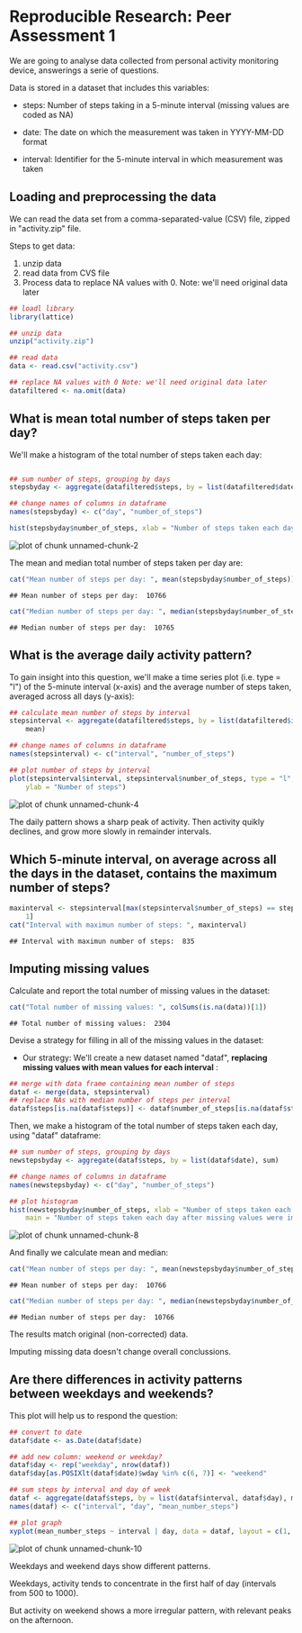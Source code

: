 # Reproducible Research: Peer Assessment 1

We are going to analyse data collected from personal activity monitoring device, answerings a serie of questions.

Data is stored in a dataset that includes this variables:

- steps: Number of steps taking in a 5-minute interval (missing values are coded as NA)

- date: The date on which the measurement was taken in YYYY-MM-DD format

- interval: Identifier for the 5-minute interval in which measurement was taken

## Loading and preprocessing the data

We can read the data set from a comma-separated-value (CSV) file, zipped in "activity.zip" file. 

Steps to get data:

1. unzip data
2. read data from CVS file
3. Process data to replace NA values with 0. Note: we'll need original data later



```r
## loadl library
library(lattice)

## unzip data
unzip("activity.zip")

## read data
data <- read.csv("activity.csv")

## replace NA values with 0 Note: we'll need original data later
datafiltered <- na.omit(data)
```


## What is mean total number of steps taken per day?

We'll make a histogram of the total number of steps taken each day:


```r

## sum number of steps, grouping by days
stepsbyday <- aggregate(datafiltered$steps, by = list(datafiltered$date), sum)

## change names of columns in dataframe
names(stepsbyday) <- c("day", "number_of_steps")

hist(stepsbyday$number_of_steps, xlab = "Number of steps taken each day", main = "Number of steps taken each day")
```

![plot of chunk unnamed-chunk-2](figure/unnamed-chunk-2.png) 


The mean and median total number of steps taken per day are:


```r
cat("Mean number of steps per day: ", mean(stepsbyday$number_of_steps))
```

```
## Mean number of steps per day:  10766
```

```r
cat("Median number of steps per day: ", median(stepsbyday$number_of_steps))
```

```
## Median number of steps per day:  10765
```


## What is the average daily activity pattern?

To gain insight into this question, we'll make a time series plot (i.e. type = "l") of the 5-minute interval (x-axis)
and the average number of steps taken, averaged across all days (y-axis):


```r
## calculate mean number of steps by interval
stepsinterval <- aggregate(datafiltered$steps, by = list(datafiltered$interval), 
    mean)

## change names of columns in dataframe
names(stepsinterval) <- c("interval", "number_of_steps")

## plot number of steps by interval
plot(stepsinterval$interval, stepsinterval$number_of_steps, type = "l", xlab = "Interval", 
    ylab = "Number of steps")
```

![plot of chunk unnamed-chunk-4](figure/unnamed-chunk-4.png) 


The daily pattern shows a sharp peak of activity. Then activity quikly declines, and grow more slowly in remainder intervals. 

## Which 5-minute interval, on average across all the days in the dataset, contains the maximum number of steps?


```r
maxinterval <- stepsinterval[max(stepsinterval$number_of_steps) == stepsinterval$number_of_steps, 
    1]
cat("Interval with maximun number of steps: ", maxinterval)
```

```
## Interval with maximun number of steps:  835
```


## Imputing missing values

Calculate and report the total number of missing values in the dataset:


```r
cat("Total number of missing values: ", colSums(is.na(data))[1])
```

```
## Total number of missing values:  2304
```


Devise a strategy for filling in all of the missing values in the dataset:

- Our strategy: We'll create a new dataset named "dataf", <b> replacing missing values with mean values for each interval</b> :


```r
## merge with data frame containing mean number of steps
dataf <- merge(data, stepsinterval)
## replace NAs with median number of steps per interval
dataf$steps[is.na(dataf$steps)] <- dataf$number_of_steps[is.na(dataf$steps)]
```


Then, we make a histogram of the total number of steps taken each day, using "dataf" dataframe:


```r
## sum number of steps, grouping by days
newstepsbyday <- aggregate(dataf$steps, by = list(dataf$date), sum)

## change names of columns in dataframe
names(newstepsbyday) <- c("day", "number_of_steps")

## plot histogram
hist(newstepsbyday$number_of_steps, xlab = "Number of steps taken each day", 
    main = "Number of steps taken each day after missing values were imputed")
```

![plot of chunk unnamed-chunk-8](figure/unnamed-chunk-8.png) 


And finally we calculate mean and median:


```r
cat("Mean number of steps per day: ", mean(newstepsbyday$number_of_steps))
```

```
## Mean number of steps per day:  10766
```

```r
cat("Median number of steps per day: ", median(newstepsbyday$number_of_steps))
```

```
## Median number of steps per day:  10766
```


The results match original (non-corrected) data.

Imputing missing data doesn't change overall conclussions.

## Are there differences in activity patterns between weekdays and weekends?

This plot will help us to respond the question:


```r
## convert to date
dataf$date <- as.Date(dataf$date)

## add new column: weekend or weekday?
dataf$day <- rep("weekday", nrow(dataf))
dataf$day[as.POSIXlt(dataf$date)$wday %in% c(6, 7)] <- "weekend"

## sum steps by interval and day of week
dataf <- aggregate(dataf$steps, by = list(dataf$interval, dataf$day), mean)
names(dataf) <- c("interval", "day", "mean_number_steps")

## plot graph
xyplot(mean_number_steps ~ interval | day, data = dataf, layout = c(1, 2), type = "l")
```

![plot of chunk unnamed-chunk-10](figure/unnamed-chunk-10.png) 


Weekdays and weekend days show different patterns.

Weekdays, activity tends to concentrate in the first half of day (intervals from 500 to 1000).  

But activity on weekend shows a more irregular pattern, with relevant peaks on the afternoon.

